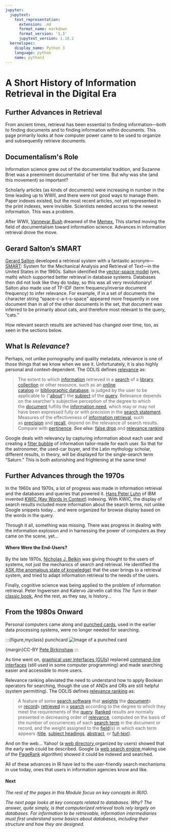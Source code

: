 ```yaml
---
jupyter:
  jupytext:
    text_representation:
      extension: .md
      format_name: markdown
      format_version: '1.3'
      jupytext_version: 1.10.2
  kernelspec:
    display_name: Python 3
    language: python
    name: python3
---
```


<!-- #region id="m2fX4aXZvihx" -->
# A Short History of Information Retrieval in the Digital Era

## Further Advances in Retrieval

From ancient times, retrieval has been essential to finding information—both to finding documents and to finding information within documents. This page primarily looks at how computer power came to be used to organize and subsequently retrieve documents.

## Documentalism's Role

Information science grew out of the documentalist tradition, and Suzanne Briet was a preeminent documentalist of her time. But why was she (and this movement) so important?

Scholarly articles (as kinds of documents) were increasing in number in the time leading up to WWII, and there were not good ways to manage them. Paper indexes existed, but the most recent articles, not yet represented in the print indexes, were invisible. Scientists needed access to the newest information. This was a problem.

After WWII, [Vannevar Bush](https://www.asist.org/about/history-of-information-science/pioneers-of-information-science/vannevar-bush-2/) dreamed of the [Memex.](https://en.wikipedia.org/wiki/Memex) This started moving the field of documentalism toward information science. Advances in information retrieval drove the move.

## Gerard Salton’s SMART

[Gerard Salton](https://en.wikipedia.org/wiki/Gerard_Salton) developed a retrieval system with a fantastic acronym—[SMART](https://en.wikipedia.org/wiki/SMART_Information_Retrieval_System): System for the Mechanical Analysis and Retrieval of Text—in the United States in the 1960s. Salton identified the [vector-space model](https://en.wikipedia.org/wiki/Vector_space_model) (yes, math) which supported better retrieval in database systems. Databases then did not look like they do today, so this was all very revolutionary! Salton also made use of TF-IDF (term frequency/inverse document frequency) to infer relevance. For example, if in a set of documents the character string “space-c-a-t-s-space” appeared more frequently in one document than in all of the other documents in the set, that document was inferred to be primarily about cats, and therefore most relevant to the query, “cats.”

How relevant search results are achieved has changed over time, too, as seen in the sections below.

## What Is _Relevance_?

Perhaps, not unlike pornography and quality metadata, relevance is one of those things that we know when we see it. Unfortunately, it is also highly personal and context-dependent. The ODLIS defines [relevance](https://www.abc-clio.com/ODLIS/odlis_r.aspx#relevance) as: 

> The extent to which [information](https://www.abc-clio.com/ODLIS/odlis_i.aspx#information) retrieved in a [search](https://www.abc-clio.com/ODLIS/odlis_s.aspx#search) of a [library collection](https://www.abc-clio.com/ODLIS/odlis_l.aspx#libcollec) or other resource, such as an [online catalog](https://www.abc-clio.com/ODLIS/odlis_o.aspx#onlinecatalog) or [bibliographic database](https://www.abc-clio.com/ODLIS/odlis_b.aspx#bibdatabase), is judged by the user to be applicable to ("[about](https://www.abc-clio.com/ODLIS/odlis_a.aspx#aboutness)") the [subject](https://www.abc-clio.com/ODLIS/odlis_s.aspx#subject) of the [query](https://www.abc-clio.com/ODLIS/odlis_q.aspx#query). Relevance depends on the searcher's subjective perception of the degree to which the [document](https://www.abc-clio.com/ODLIS/odlis_d.aspx#document) fulfills the [information need](https://www.abc-clio.com/ODLIS/odlis_i.aspx#infoneed), which may or may not have been expressed fully or with precision in the [search statement](https://www.abc-clio.com/ODLIS/odlis_s.aspx#searchstatement). Measures of the effectiveness of [information retrieval](https://www.abc-clio.com/ODLIS/odlis_i.aspx#inforetrieval), such as [precision](https://www.abc-clio.com/ODLIS/odlis_p.aspx#precision) and [recall](https://www.abc-clio.com/ODLIS/odlis_r.aspx#recall), depend on the relevance of search results. Compare with [pertinence](https://www.abc-clio.com/ODLIS/odlis_p.aspx#pertinence). **_See also_**: [false drop](https://www.abc-clio.com/ODLIS/odlis_f.aspx#falsedrop) and [relevance ranking](https://www.abc-clio.com/ODLIS/odlis_r.aspx#relevanceranking).

Google deals with relevancy by capturing information about each user and creating a [filter bubble](https://en.wikipedia.org/wiki/Filter_bubble) of information tailor-made for each user. So that for the astronomer, the used-car buyer, and the Latin mythology scholar, different results, in theory, will be displayed for the single-search term “Saturn.” This is both astonishing and frightening at the same time!

## Further Advances through the 1970s

In the 1960s and 1970s, a lot of progress was made in information retrieval and the databases and queries that powered it. [Hans Peter Luhn](https://en.wikipedia.org/wiki/Hans_Peter_Luhn) of IBM invented [KWIC (Key Words In Context)](https://en.wikipedia.org/wiki/Key_Word_in_Context) indexing. With KWIC, the display of search results included more information about the search terms, not unlike Google snippets today… and were organized for browse display based on the words in the query.

Through it all, something was missing. There was progress in dealing with the information explosion and in harnessing the power of computers as they came on the scene, yet…

#### Where Were the End-Users?

By the late 1970s, [Nicholas J. Belkin](https://en.wikipedia.org/wiki/Nicholas_J._Belkin) was giving thought to the users of systems, not just the mechanics of search and retrieval. He identified the [ASK (the anomalous state of knowledge)](https://en.wikipedia.org/wiki/Information_seeking_behavior#Anomalous_state_of_knowledge_%28ASK%29) that the user brings to a retrieval system, and tried to adapt information retrieval to the needs of the users.

Finally, cognitive science was being applied to the problem of information retrieval. Peter Ingwersen and Kalervo Järvelin call this _The Turn_ in their [classic book.](https://www.amazon.com/Turn-Integration-Information-Seeking-Retrieval/dp/140203850X?SubscriptionId=AKIAILSHYYTFIVPWUY6Q&tag=duckduckgo-d-20&linkCode=xm2&camp=2025&creative=165953&creativeASIN=140203850X) And the rest, as they say, is history...

## From the 1980s Onward

Personal computers came along and [punched cards](https://en.wikipedia.org/wiki/Punched_card), used in the earlier data processing systems, were no longer needed for searching.

:::{figure,myclass} punchcard
![Image of a punched card](https://upload.wikimedia.org/wikipedia/commons/f/fe/Used_Punchcard_%285151286161%29.jpg)

{margin}CC-BY [Pete Birkinshaw](https://commons.wikimedia.org/wiki/File:Used_Punchcard_(5151286161).jpg)
:::

As time went on, [graphical user interfaces (GUIs)](https://en.wikipedia.org/wiki/Graphical_user_interface) replaced [command-line interfaces](https://en.wikipedia.org/wiki/Command-line_interface) (still used in some computer programming) and made searching easier and accessible to more users.

Relevance ranking alleviated the need to understand how to apply Boolean operators for searching, though the use of ANDs and ORs are still helpful (system permitting). The ODLIS defines [relevance ranking](https://www.abc-clio.com/ODLIS/odlis_r.aspx#relevanceranking) as: 

> A feature of some [search software](https://www.abc-clio.com/ODLIS/odlis_s.aspx#searchsoftware) that [weights](https://www.abc-clio.com/ODLIS/odlis_w.aspx#weighting) the [document](https://www.abc-clio.com/ODLIS/odlis_d.aspx#document)s or [record](https://www.abc-clio.com/ODLIS/odlis_b.aspx#bibrecord)s [retrieved](https://www.abc-clio.com/ODLIS/odlis_i.aspx#inforetrieval) in a [search](https://www.abc-clio.com/ODLIS/odlis_s.aspx#search) according to the degree to which they meet the requirements of the [query](https://www.abc-clio.com/ODLIS/odlis_q.aspx#query). [Ranked](https://www.abc-clio.com/ODLIS/odlis_r.aspx#ranking) results are normally presented in decreasing order of [relevance](https://www.abc-clio.com/ODLIS/odlis_r.aspx#relevance), computed on the basis of the number of occurrences of each [search term](https://www.abc-clio.com/ODLIS/odlis_s.aspx#searchterm) in the document or record, and the weight assigned to the [field](https://www.abc-clio.com/ODLIS/odlis_f.aspx#field)(s) in which each term appears ([title](https://www.abc-clio.com/ODLIS/odlis_t.aspx#title), [subject headings](https://www.abc-clio.com/ODLIS/odlis_s.aspx#subjectheading), [abstract](https://www.abc-clio.com/ODLIS/odlis_a.aspx#abstract), or [full-text](https://www.abc-clio.com/ODLIS/odlis_f.aspx#fulltext)).

And on the web… Yahoo! (a [web directory ](https://en.wikipedia.org/wiki/Web_directory)organized by users) showed that the early web could be described. Google (a [web search engine ](https://en.wikipedia.org/wiki/Web_search_engine)making use of the [PageRank](https://en.wikipedia.org/wiki/PageRank) algorithm) showed it could be indexed and searched.

All of these advances in IR have led to the user-friendly search mechanisms in use today, ones that users in information agencies know and like.

#### **Next**

_The rest of the pages in this Module focus on key concepts in IR/IO._

_The next page looks at key concepts related to databases. Why? The answer, quite simply, is that computerized retrieval tools rely largely on databases. For information to be retrievable, information intermediaries must first understand some basics about databases, including their structure and how they are designed._
<!-- #endregion -->

```python id="0x7RLRXtvih3"

```
